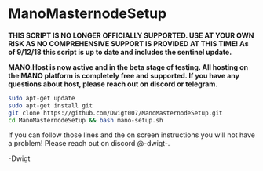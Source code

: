 # ManoMasternodeSetup

**THIS SCRIPT IS NO LONGER OFFICIALLY SUPPORTED. USE AT YOUR OWN RISK AS NO COMPREHENSIVE SUPPORT IS PROVIDED AT THIS TIME! As of 9/12/18 this script is up to date and includes the sentinel update.**

**MANO.Host is now active and in the beta stage of testing. All hosting on the MANO platform is completely free and supported. If you have any questions about host, please reach out on discord or telegram.**

```bash 
sudo apt-get update
sudo apt-get install git
git clone https://github.com/Dwigt007/ManoMasternodeSetup.git
cd ManoMasternodeSetup && bash mano-setup.sh

```
If you can follow those lines and the on screen instructions you will not have a problem! Please reach out on discord @-dwigt-.

-Dwigt
